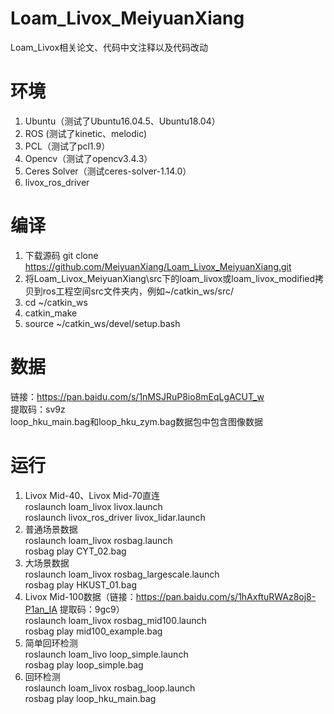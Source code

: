 # Loam_Livox_MeiyuanXiang
Loam_Livox相关论文、代码中文注释以及代码改动

# 环境
1. Ubuntu（测试了Ubuntu16.04.5、Ubuntu18.04）
2. ROS (测试了kinetic、melodic)
3. PCL（测试了pcl1.9）
4. Opencv（测试了opencv3.4.3）
5. Ceres Solver（测试ceres-solver-1.14.0）
6. livox_ros_driver

# 编译
1. 下载源码 git clone https://github.com/MeiyuanXiang/Loam_Livox_MeiyuanXiang.git
2. 将Loam_Livox_MeiyuanXiang\src下的loam_livox或loam_livox_modified拷贝到ros工程空间src文件夹内，例如~/catkin_ws/src/
3. cd ~/catkin_ws
4. catkin_make
5. source ~/catkin_ws/devel/setup.bash

# 数据
链接：https://pan.baidu.com/s/1nMSJRuP8io8mEqLgACUT_w  
提取码：sv9z  
loop_hku_main.bag和loop_hku_zym.bag数据包中包含图像数据  

# 运行
1. Livox Mid-40、Livox Mid-70直连  
roslaunch loam_livox livox.launch  
roslaunch livox_ros_driver livox_lidar.launch  
2. 普通场景数据  
roslaunch loam_livox rosbag.launch  
rosbag play CYT_02.bag  
3. 大场景数据  
roslaunch loam_livox rosbag_largescale.launch  
rosbag play HKUST_01.bag  
4. Livox Mid-100数据（链接：https://pan.baidu.com/s/1hAxftuRWAz8oj8-P1an_IA 提取码：9gc9）  
roslaunch loam_livox rosbag_mid100.launch  
rosbag play mid100_example.bag  
5. 简单回环检测  
roslaunch loam_livo loop_simple.launch  
rosbag play loop_simple.bag  
6. 回环检测  
roslaunch loam_livox rosbag_loop.launch  
rosbag play loop_hku_main.bag
